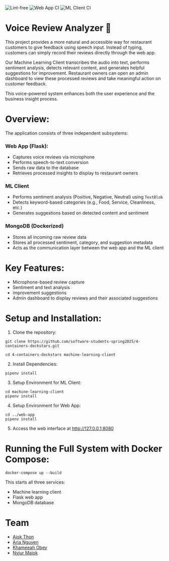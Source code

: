 ![Lint-free](https://github.com/nyu-software-engineering/containerized-app-exercise/actions/workflows/lint.yml/badge.svg)
![Web App CI](https://github.com/software-students-spring2025/4-containers-dockstars/actions/workflows/web-app-ci.yml/badge.svg?branch=main)
![ML Client CI](https://github.com/software-students-spring2025/4-containers-dockstars/actions/workflows/machine-learning-client-ci.yml/badge.svg?branch=main)

# Voice Review Analyzer 🎤

This project provides a more natural and accessible way for restaurant customers to give feedback using speech input. Instead of typing, customers can simply record their reviews directly through the web app.

Our Machine Learning Client transcribes the audio into text, performs sentiment analysis, detects relevant content, and generates helpful suggestions for improvement. Restaurant owners can open an admin dashboard to view these processed reviews and take meaningful action on customer feedback.

This voice-powered system enhances both the user experience and the business insight process.

# Overview:
The application consists of three independent subsystems:

### Web App (Flask):
- Captures voice reviews via microphone
- Performs speech-to-text conversion
- Sends raw data to the database
- Retrieves processed insights to display to restaurant owners

### ML Client
- Performs sentiment analysis (Positive, Negative, Neutral) using ```TextBlob```
-  Detects keyword-based categories (e.g., Food, Service, Cleanliness, etc.)
- Generates suggestions based on detected content and sentiment

### MongoDB (Dockerized)
- Stores all incoming raw review data
- Stores all processed sentiment, category, and suggestion metadata
- Acts as the communication layer between the web app and the ML client

# Key Features:
- Microphone-based review capture
- Sentiment and text analysis
- improvement suggestions
- Admin dashboard to display reviews and their associated suggestions





# Setup and Installation:
1.  Clone the repository:
```shell
git clone https://github.com/software-students-spring2025/4-containers-dockstars.git
```
```shell
cd 4-containers-dockstars machine-learning-client
```

2.  Install Dependencies:
```shell
pipenv install
```

3.  Setup Environment for ML Client:
```shell
cd machine-learning-client
pipenv install
```

4.  Setup Environment for Web App:
```shell
cd ../web-app
pipenv install
```

5. Access the web interface at http://127.0.0.1:8080


## 

# Running the Full System with Docker Compose:
```shell
docker-compose up --build
```
This starts all three services:
- Machine learning client
- Flask web app
- MongoDB database


# Team
* [Ajok Thon](https://github.com/ajokt123)
* [Aria Nguyen](https://github.com/ariangn)
* [Khameeah Obey](https://github.com/kahmeeah)
* [Nyjur Majok](https://github.com/nyjur1)
